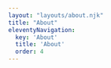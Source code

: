 ```yaml
---
layout: "layouts/about.njk"
title: "About"
eleventyNavigation:
  key: 'About'
  title: 'About'
  order: 4
---
```


